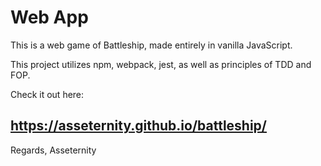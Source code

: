 # Web App

This is a web game of Battleship, made entirely in vanilla JavaScript.

This project utilizes npm, webpack, jest, as well as principles of TDD and FOP.

Check it out here:

## https://asseternity.github.io/battleship/

Regards,
Asseternity
